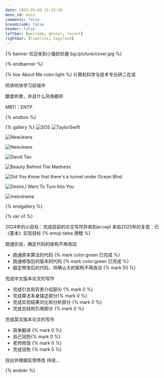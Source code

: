 ```yaml
---
date: 2024-03-08 15:33:36
menu_id: main
comments: false
breadcrumb: false
header: false
leftbar: [welcome, ghuser, recent]
rightbar: [timeline, tagcloud]
---
```



{% banner 欢迎来到小璇妙妙屋 bg:/picture/cover.jpg %}

{% endbanner %}

{% box About Me color:light %}
计算机科学与技术专业研二在读

吭哧吭哧学习前端中

酷爱听歌，并且什么风格都听

MBTI：ENTP

{% endbox %}

{% gallery %}
![SOS](/picture/SOS.jpg)
![TaylorSwift](/picture/ts.jpg)

![NewJeans](/picture/car.jpg)

![NewJeans](/picture/swim.jpg)

![David Tao](/picture/dt.jpg)

![Beauty Behind The Madness](/picture/twkd.jpg)

![Did You Know that there's a tunnel under Ocean Blvd](/picture/ldr.jpg)

![Desire,I Want To Turn Into You](/picture/em.jpg)

![melodrama](/picture/melodrama.jpg)

{% endgallery %}

{% okr o1 %}

2024年的小目标：完成目前的论文写作并收到accept
来自2025年的复盘：已《基本》实现目标 {% emoji tieba 滑稽 %}

<!-- okr kr1 percent:0.7 status:unfinished -->
跑通实验，确定代码的架构不再改动
- 跑通原本算法的代码 {% mark color:green 已完成 %}
- 跑通修改后的版本的代码 {% mark color:green 已完成 %}
- 敲定修改后的代码，并确认大的架构不再改动 {% mark 50 %}

<!-- okr kr2 percent:0 status:unfinished -->
完成中文版本论文的写作

- 完成引言和背景介绍部分 {% mark 0 %}
- 完成算法本身描述部分{% mark 0 %}
- 完成实验结果对比和分析部分 {% mark 0 %}
- 完成总结和引用部分 {% mark 0 %}

<!-- okr kr3 percent:0 status:unfinished -->
完成英文版本论文的写作

- 简单翻译 {% mark 0 %}
- 自己润色{% mark 0 %}
- 老师修改 {% mark 0 %}
- 完成润色 {% mark 0 %}

<!-- okr kr-4 status:unfinished -->
投出并根据反馈修改
待续...

{% endokr %}